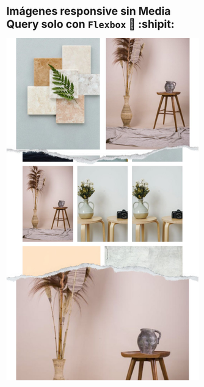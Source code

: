 # Imágenes responsive sin Media Query solo con `Flexbox` :paw_prints: :shipit:

![Práctica con la cual se está aprendiendo a utilizar flexbox](./img/FotoCollage.jpg)